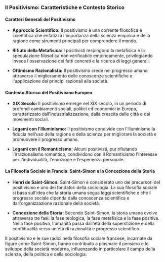 ### Il Positivismo: Caratteristiche e Contesto Storico

#### Caratteri Generali del Positivismo

- **Approccio Scientifico:** Il positivismo è una corrente filosofica e scientifica che enfatizza l'importanza della scienza empirica e della ragione come strumenti principali per comprendere il mondo.

- **Rifiuto della Metafisica:** I positivisti respingono la metafisica e la speculazione filosofica non verificabile empiricamente, privilegiando invece l'osservazione dei fatti concreti e la ricerca di leggi generali.

- **Ottimismo Razionalista:** Il positivismo crede nel progresso umano attraverso il miglioramento delle conoscenze scientifiche e l'applicazione dei principi razionali alla società.

#### Contesto Storico del Positivismo Europeo

- **XIX Secolo:** Il positivismo emerge nel XIX secolo, in un periodo di profondi cambiamenti sociali, politici ed economici in Europa, caratterizzato dall'industrializzazione, dalla crescita delle città e dai movimenti sociali.

- **Legami con l'Illuminismo:** Il positivismo condivide con l'Illuminismo la fiducia nell'uso della ragione e della scienza per migliorare la società e promuovere il progresso umano.

- **Legami con il Romanticismo:** Alcuni positivisti, pur rifiutando l'irrazionalismo romantico, condividono con il Romanticismo l'interesse per l'individualità, l'emozione e l'esperienza personale.

#### La Filosofia Sociale in Francia: Saint-Simon e la Concezione della Storia

- **Henri de Saint-Simon:** Saint-Simon è considerato uno dei precursori del positivismo e uno dei fondatori della sociologia. La sua filosofia sociale si basa sull'idea che la storia umana segua leggi scientifiche e che il progresso sociale dipenda dalla conoscenza scientifica e dall'organizzazione razionale della società.

- **Concezione della Storia:** Secondo Saint-Simon, la storia umana evolve attraverso tre fasi: la fase teologica, la fase metafisica e la fase positiva. Nella fase positiva, l'umanità passa dall'età della superstizione e della conflittualità verso un'età di razionalità e progresso scientifico.

Il positivismo e le sue radici nella filosofia sociale francese, incarnate da figure come Saint-Simon, hanno contribuito a plasmare il pensiero e lo sviluppo della società moderna, influenzando in particolare il campo della scienza, della politica e della sociologia.